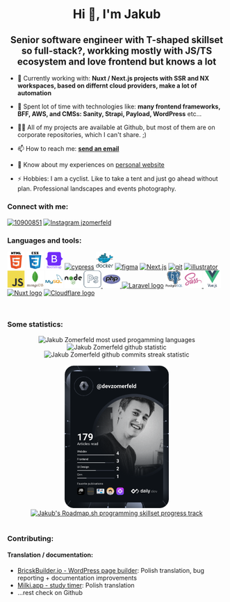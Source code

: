 <h1 align="center">Hi 👋, I'm Jakub</h1>
<h2 align="center">Senior software engineer with T-shaped skillset so  full-stack?, workking mostly with JS/TS ecosystem and love frontend but knows a lot</h2>

- 🔭 Currently working with: **Nuxt /  Next.js projects with SSR and NX workspaces, based on differnt cloud providers, make a lot of automation**

- 🌱 Spent lot of time with technologies like: **many frontend frameworks, BFF, AWS, and CMSs: Sanity, Strapi, Payload, WordPress** etc...

- 👨‍💻 All of my projects are available at Github, but most of them are on corporate repositories, which I can't share. ;)

- 📫 How to reach me: **[send an email](mailto:dev.zomerfeld@gmail.com)**

- 📄 Know about my experiences on <a href="https://jakubzomerfeld.pl" target="_blank">personal website</a>

- ⚡ Hobbies: I am a cyclist. Like to take a tent and just go ahead without plan. Professional landscapes and events photography.

<h3 align="left">Connect with me:</h3>
<p>
<a href="https://stackoverflow.com/users/10900851" target="blank"><img align="center" src="https://raw.githubusercontent.com/rahuldkjain/github-profile-readme-generator/master/src/images/icons/Social/stack-overflow.svg" alt="10900851" height="30" width="30" /></a> <a href="https://instagram.com/jzomerfeld" target="blank"><img align="center" src="https://raw.githubusercontent.com/rahuldkjain/github-profile-readme-generator/master/src/images/icons/Social/instagram.svg" alt="Instagram jzomerfeld" height="30" width="30" /></a>
</p>

<h3 align="left">Languages and tools:</h3>
<p align="left">
<a href="https://www.w3.org/html/" target="_blank"><img src="https://raw.githubusercontent.com/devicons/devicon/master/icons/html5/html5-original-wordmark.svg" alt="html5" width="40" height="40"/></a>
<a href="https://www.w3schools.com/css/" target="_blank"><img src="https://raw.githubusercontent.com/devicons/devicon/master/icons/css3/css3-original-wordmark.svg" alt="css3" width="40" height="40"/></a>	
<a href="https://getbootstrap.com" target="_blank"> <img src="https://raw.githubusercontent.com/devicons/devicon/master/icons/bootstrap/bootstrap-plain-wordmark.svg" alt="bootstrap" width="40" height="40"/></a>
<a href="https://www.cypress.io" target="_blank"><img src="https://raw.githubusercontent.com/simple-icons/simple-icons/6e46ec1fc23b60c8fd0d2f2ff46db82e16dbd75f/icons/cypress.svg" alt="cypress" width="40" height="40"/></a>
<a href="https://www.docker.com/" target="_blank">
<img src="https://raw.githubusercontent.com/devicons/devicon/master/icons/docker/docker-original-wordmark.svg" alt="docker" width="40" height="40"/></a>
<a href="https://www.figma.com/" target="_blank"><img src="https://www.vectorlogo.zone/logos/figma/figma-icon.svg" alt="figma" width="40" height="40"/></a>
<a href="https://nextjs.org" target="_blank"><img src="https://www.svgrepo.com/show/354113/nextjs-icon.svg" alt="Next.js" width="40" height="40"/></a>
<a href="https://git-scm.com/" target="_blank"><img src="https://www.vectorlogo.zone/logos/git-scm/git-scm-icon.svg" alt="git" width="40" height="40"/></a>
<a href="https://www.adobe.com/in/products/illustrator.html" target="_blank"><img src="https://www.vectorlogo.zone/logos/adobe_illustrator/adobe_illustrator-icon.svg" alt="illustrator" width="40" height="40"/> </a> <a href="https://developer.mozilla.org/en-US/docs/Web/JavaScript" target="_blank"><img src="https://raw.githubusercontent.com/devicons/devicon/master/icons/javascript/javascript-original.svg" alt="javascript" width="40" height="40"/></a>
<a href="https://www.mongodb.com/" target="_blank"><img src="https://raw.githubusercontent.com/devicons/devicon/master/icons/mongodb/mongodb-original-wordmark.svg" alt="mongodb" width="40" height="40"/></a>
<a href="https://www.mysql.com/" target="_blank"><img src="https://raw.githubusercontent.com/devicons/devicon/master/icons/mysql/mysql-original-wordmark.svg" alt="mysql" width="40" height="40"/></a>
<a href="https://nodejs.org" target="_blank"><img src="https://raw.githubusercontent.com/devicons/devicon/master/icons/nodejs/nodejs-original-wordmark.svg" alt="nodejs" width="40" height="40"/></a>
<a href="https://www.photoshop.com/en" target="_blank"><img src="https://raw.githubusercontent.com/devicons/devicon/master/icons/photoshop/photoshop-line.svg" alt="photoshop" width="40" height="40"/> 
</a> <a href="https://www.php.net" target="_blank"><img src="https://raw.githubusercontent.com/devicons/devicon/master/icons/php/php-original.svg" alt="php" width="40" height="40"/> </a>
<a href="https://laravel.com/" target="_blank"><img src="https://laravel.com/img/logomark.min.svg" alt="Laravel logo" width="40" height="40"/></a>
<a href="https://www.postgresql.org" target="_blank"><img src="https://raw.githubusercontent.com/devicons/devicon/master/icons/postgresql/postgresql-original-wordmark.svg" alt="postgresql" width="40" height="40"/></a>
<a href="https://sass-lang.com" target="_blank"> <img src="https://raw.githubusercontent.com/devicons/devicon/master/icons/sass/sass-original.svg" alt="sass" width="40" height="40"/> </a> <a href="https://vuejs.org/" target="_blank"> <img src="https://raw.githubusercontent.com/devicons/devicon/master/icons/vuejs/vuejs-original-wordmark.svg" alt="vuejs" width="40" height="40"/></a>
<a href="https://nuxtjs.org/" target="_blank"><img src="https://nuxt.com/assets/design-kit/logo-green-white.svg" alt="Nuxt logo" width="90" height="40"/></a>
<a href="https://cloudflare.com" target="_blank"><img src="https://www.vectorlogo.zone/logos/cloudflare/cloudflare-ar21.svg" alt="Cloudflare logo" width="80" height="40"/></a>
</p>

<br/>
<h3 align="left">Some statistics:</h3>
<div align="center">
  <img height="130px" src="https://github-readme-stats.vercel.app/api/top-langs?username=devzom&show_icons=true&locale=en&layout=compact&count_private=true"  alt="Jakub Zomerfeld most used progamming languages" />
  <img height="130px" src="https://github-readme-stats.vercel.app/api?username=devzom&show_icons=true&locale=en&count_private=true&show=reviews" alt="Jakub Zomerfeld github statistic" />
  <img height="130px" src="https://github-readme-streak-stats.herokuapp.com/?user=devzom" alt="Jakub Zomerfeld github commits streak statistic" />
</div>
<br/>
<div align="center">
  <a href="https://app.daily.dev/DailyDevTips"><img src="https://github.com/devzom/devzom/blob/main/devcard.svg" width="240" alt="Jakub's DailyDevTips reading list statistic"/>
  <a href="https://roadmap.sh"><img src="https://roadmap.sh/card/wide/66ef054ce80161c4cbf2f1c6?variant=dark" alt="Jakub's Roadmap.sh programming skillset progress track"/></a>
</div>


<br/>
<h3 align="left">Contributing:</h3>
<h4 align="left">Translation / documentation:</h4>
<ul>
  <li><a href="https://bricksbuilder.io/" target="_blank">BricskBuilder.io - WordPress page builder</a><span>: Polish translation, bug reporting + documentation improvements</span></li>
  <li><a href="https://www.milki.app/" target="_blank">Milki.app - study timer</a><span>: Polish translation</span></li>
  <li>...rest check on Github</li>
</ul>
<br/>
